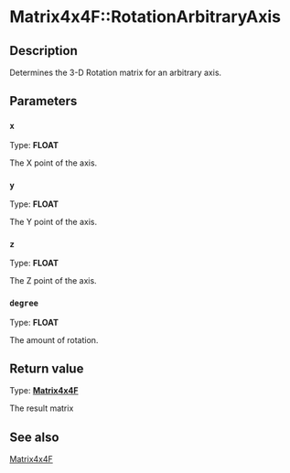 # Matrix4x4F::RotationArbitraryAxis

## Description

Determines the 3-D Rotation matrix for an arbitrary axis.

## Parameters

### `x`

Type: **FLOAT**

The X point of the axis.

### `y`

Type: **FLOAT**

The Y point of the axis.

### `z`

Type: **FLOAT**

The Z point of the axis.

### `degree`

Type: **FLOAT**

The amount of rotation.

## Return value

Type: **[Matrix4x4F](https://learn.microsoft.com/windows/desktop/api/d2d1_1helper/nl-d2d1_1helper-matrix4x4f)**

The result matrix

## See also

[Matrix4x4F](https://learn.microsoft.com/windows/desktop/api/d2d1_1helper/nl-d2d1_1helper-matrix4x4f)